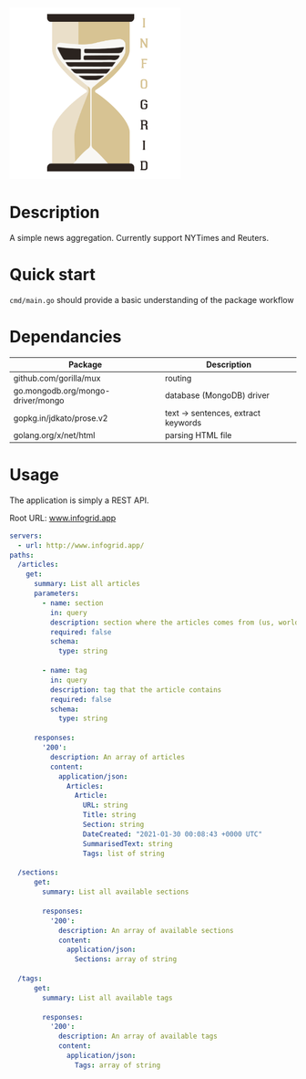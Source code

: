 <img src="./media/infogrid_logo.png" width="300" height="300">

# Description
A simple news aggregation. Currently support NYTimes and Reuters.

# Quick start
```cmd/main.go``` should provide a basic understanding of the package workflow

# Dependancies
| Package                           | Description                         |
|-----------------------------------|-------------------------------------|
| github.com/gorilla/mux            | routing                             |
| go.mongodb.org/mongo-driver/mongo | database (MongoDB) driver           |
| gopkg.in/jdkato/prose.v2          | text -> sentences, extract keywords |
| golang.org/x/net/html             | parsing HTML file                   |

# Usage
The application is simply a REST API.

Root URL: www.infogrid.app

```yaml
servers:
  - url: http://www.infogrid.app/
paths:
  /articles:
    get:
      summary: List all articles
      parameters:
        - name: section
          in: query
          description: section where the articles comes from (us, world, technology, etc.)
          required: false
          schema:
            type: string

        - name: tag
          in: query
          description: tag that the article contains
          required: false
          schema:
            type: string

      responses:
        '200':
          description: An array of articles
          content:
            application/json:    
              Articles:
                Article:
                  URL: string
                  Title: string
                  Section: string
                  DateCreated: "2021-01-30 00:08:43 +0000 UTC"
                  SummarisedText: string
                  Tags: list of string

  /sections:
      get:
        summary: List all available sections
  
        responses:
          '200':
            description: An array of available sections
            content:
              application/json:    
                Sections: array of string

  /tags:
      get:
        summary: List all available tags
  
        responses:
          '200':
            description: An array of available tags
            content:
              application/json:    
                Tags: array of string
```             